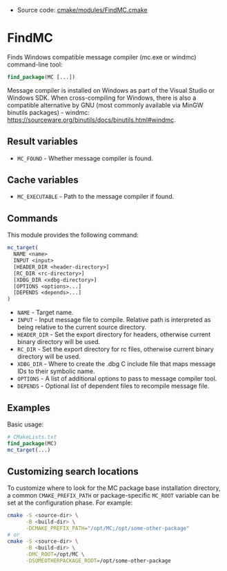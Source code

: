 <!-- This is auto-generated file. -->
* Source code: [cmake/modules/FindMC.cmake](https://github.com/petk/php-build-system/blob/master/cmake/cmake/modules/FindMC.cmake)

# FindMC

Finds Windows compatible message compiler (mc.exe or windmc) command-line tool:

```cmake
find_package(MC [...])
```

Message compiler is installed on Windows as part of the Visual Studio or Windows
SDK. When cross-compiling for Windows, there is also a compatible alternative by
GNU (most commonly available via MinGW binutils packages) - windmc:
https://sourceware.org/binutils/docs/binutils.html#windmc.

## Result variables

* `MC_FOUND` - Whether message compiler is found.

## Cache variables

* `MC_EXECUTABLE` - Path to the message compiler if found.

## Commands

This module provides the following command:

```cmake
mc_target(
  NAME <name>
  INPUT <input>
  [HEADER_DIR <header-directory>]
  [RC_DIR <rc-directory>]
  [XDBG_DIR <xdbg-directory>]
  [OPTIONS <options>...]
  [DEPENDS <depends>...]
)
```

* `NAME` - Target name.
* `INPUT` - Input message file to compile. Relative path is interpreted as being
  relative to the current source directory.
* `HEADER_DIR` - Set the export directory for headers, otherwise current binary
  directory will be used.
* `RC_DIR` - Set the export directory for rc files, otherwise current binary
  directory will be used.
* `XDBG_DIR` - Where to create the .dbg C include file that maps message IDs to
  their symbolic name.
* `OPTIONS` - A list of additional options to pass to message compiler tool.
* `DEPENDS` - Optional list of dependent files to recompile message file.

## Examples

Basic usage:

```cmake
# CMakeLists.txt
find_package(MC)
mc_target(...)
```

## Customizing search locations

To customize where to look for the MC package base
installation directory, a common `CMAKE_PREFIX_PATH` or
package-specific `MC_ROOT` variable can be set at
the configuration phase. For example:

```sh
cmake -S <source-dir> \
      -B <build-dir> \
      -DCMAKE_PREFIX_PATH="/opt/MC;/opt/some-other-package"
# or
cmake -S <source-dir> \
      -B <build-dir> \
      -DMC_ROOT=/opt/MC \
      -DSOMEOTHERPACKAGE_ROOT=/opt/some-other-package
```
